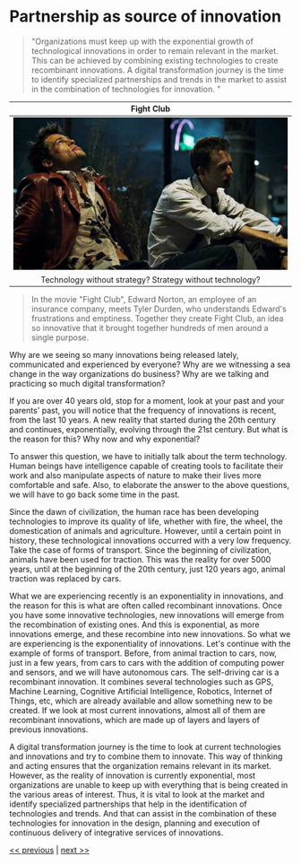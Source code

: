 # Partnership as source of innovation

>"Organizations must keep up with the exponential growth of technological innovations in order to remain relevant in the market. This can be achieved by combining existing technologies to create recombinant innovations. A digital transformation journey is the time to identify specialized partnerships and trends in the market to assist in the combination of technologies for innovation. "

| Fight Club |
| :---: |
|![](../../images/partnership_as_source_of_innovation.png)|
|Technology without strategy? Strategy without technology?|

>In the movie "Fight Club", Edward Norton, an employee of an insurance company, meets Tyler Durden, who understands Edward's frustrations and emptiness. Together they create Fight Club, an idea so innovative that it brought together hundreds of men around a single purpose.

Why are we seeing so many innovations being released lately, communicated and experienced by everyone? Why are we witnessing a sea change in the way organizations do business? Why are we talking and practicing so much digital transformation?

If you are over 40 years old, stop for a moment, look at your past and your parents' past, you will notice that the frequency of innovations is recent, from the last 10 years. A new reality that started during the 20th century and continues, exponentially, evolving through the 21st century. But what is the reason for this? Why now and why exponential?

To answer this question, we have to initially talk about the term technology. Human beings have intelligence capable of creating tools to facilitate their work and also manipulate aspects of nature to make their lives more comfortable and safe. Also, to elaborate the answer to the above questions, we will have to go back some time in the past.

Since the dawn of civilization, the human race has been developing technologies to improve its quality of life, whether with fire, the wheel, the domestication of animals and agriculture. However, until a certain point in history, these technological innovations occurred with a very low frequency. Take the case of forms of transport. Since the beginning of civilization, animals have been used for traction. This was the reality for over 5000 years, until at the beginning of the 20th century, just 120 years ago, animal traction was replaced by cars.

What we are experiencing recently is an exponentiality in innovations, and the reason for this is what are often called recombinant innovations. Once you have some innovative technologies, new innovations will emerge from the recombination of existing ones. And this is exponential, as more innovations emerge, and these recombine into new innovations. So what we are experiencing is the exponentiality of innovations. Let's continue with the example of forms of transport. Before, from animal traction to cars, now, just in a few years, from cars to cars with the addition of computing power and sensors, and we will have autonomous cars. The self-driving car is a recombinant innovation. It combines several technologies such as GPS, Machine Learning, Cognitive Artificial Intelligence, Robotics, Internet of Things, etc, which are already available and allow something new to be created. If we look at most current innovations, almost all of them are recombinant innovations, which are made up of layers and layers of previous innovations.

A digital transformation journey is the time to look at current technologies and innovations and try to combine them to innovate. This way of thinking and acting ensures that the organization remains relevant in its market. However, as the reality of innovation is currently exponential, most organizations are unable to keep up with everything that is being created in the various areas of interest. Thus, it is vital to look at the market and identify specialized partnerships that help in the identification of technologies and trends. And that can assist in the combination of these technologies for innovation in the design, planning and execution of continuous delivery of integrative services of innovations.

[<< previous](0-partnerships_to_augment_powers.md) | [next >>](2-assembling_your_value_chain.md)
